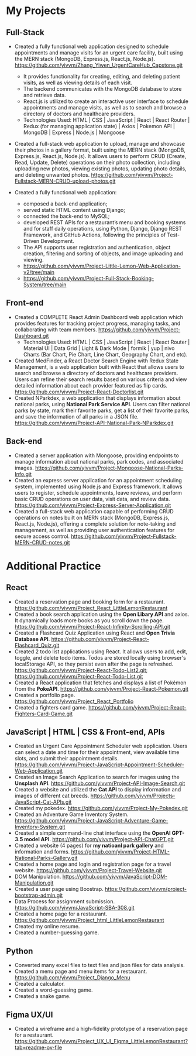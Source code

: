 # My Projects
## Full-Stack
      
- Created a fully functional web application designed to schedule appointments and manage visits for an urgent care facility, built using the MERN stack (MongoDB, Express.js, React.js, Node.js). https://github.com/yivvm/Zhang_Yiwen_UrgentCareHub_Capstone.git
  - It provides functionality for creating, editing, and deleting patient visits, as well as viewing details of each visit.
  - The backend communicates with the MongoDB database to store and retrieve data.
  - React.js is utilized to create an interactive user interface to schedule appointments and manage visits, as well as to search and browse a directory of doctors and healthcare providers.
  - Technologies Used: HTML | CSS | JavaScript | React | React Router | Redux (for managing application state) | Axios | Pokemon API | MongoDB | Express | Node.js | Mongoose   
   
- Created a full-stack web application to upload, manage and showcase their photos in a gallery format, built using the MERN stack (MongoDB, Express.js, React.js, Node.js). It allows users to perform CRUD (Create, Read, Update, Delete) operations on their photo collection, including uploading new photos, viewing existing photos, updating photo details, and deleting unwanted photos. https://github.com/yivvm/Project-Fullstack-MERN-CRUD-upload-photos.git  
   
- Created a fully functional web application:
  - composed a back-end application; 
  - served static HTML content using Django; 
  - connected the back-end to MySQL; 
  - developed REST APIs for a restaurant’s menu and booking systems and for staff daily operations, using Python, Django, Django REST Framework, and GitHub Actions, following the principles of Test-Driven Development.
  - The API supports user registration and authentication, object creation, filtering and sorting of objects, and image uploading and viewing.
  - https://github.com/yivvm/Project-Little-Lemon-Web-Application-v2/tree/main
  - https://github.com/yivvm/Project-Full-Stack-Booking-System/tree/main
 
## Front-end
- Created a COMPLETE React Admin Dashboard web application which provides features for tracking project progress, managing tasks, and collaborating with team members. https://github.com/yivvm/Project-Dashboard.git
  - Technologies Used: HTML | CSS | JavaScript | React | React Router | Material UI | Data Grid | Light & Dark Mode | formik | yup | nivo Charts (Bar Chart, Pie Chart, Line Chart, Geography Chart, and etc). 
- Created MedFinder, a React Doctor Search Engine with Redux State Management, is a web application built with React that allows users to search and browse a directory of doctors and healthcare providers. Users can refine their search results based on various criteria and view detailed information about each provider featured as flip cards. https://github.com/yivvm/Project-React-Doctorlist.git
- Created NParkdex, a web application that displays information about national parks, using **National Park Service API**. Users can filter national parks by state, mark their favorite parks, get a list of their favorite parks, and save the information of all parks in a JSON file. https://github.com/yivvm/Project-API-National-Park-NParkdex.git
## Back-end
- Created a server application with Mongoose, providing endpoints to manage information about national parks, park codes, and associated images. https://github.com/yivvm/Project-Mongoose-National-Parks-Info.git
- Created an express server application for an appointment scheduling system, implemented using Node.js and Express framework. It allows users to register, schedule appointments, leave reviews, and perform basic CRUD operations on user data, visit data, and review data. https://github.com/yivvm/Project-Express-Server-Application.git
- Created a full-stack web application capable of performing CRUD operations on notes built on MERN stack (MongoDB, Express.js, React.js, Node.js), offering a complete solution for note-taking and management, as well as providing user authentication features for secure access control. https://github.com/yivvm/Project-Fullstack-MERN-CRUD-notes.git
 
# Additional Practice
## React
- Created a reservation page and booking form for a restaurant. https://github.com/yivvm/Project_React_LittleLemonRestaurant
- Created a book search application using the **Open Libary API** and axios. It dynamically loads more books as you scroll down the page. https://github.com/yivvm/Project-React-Infinity-Scrolling-API.git
- Created a Flashcard Quiz Application using React and **Open Trivia Database API**. https://github.com/yivvm/Project-React-Flashcard_Quiz.git
- Created 2 todo list applications using React. It allows users to add, edit, toggle, and delete todo items. Todos are stored locally using browser's localStorage API, so they persist even after the page is refreshed. https://github.com/yivvm/Project-React-Todo-List2.git; https://github.com/yivvm/Project-React-Todo-List.git
- Created a React application that fetches and displays a list of Pokémon from the **PokeAPI**. https://github.com/yivvm/Project-React-Pokemon.git
- Created a portfolio page. https://github.com/yivvm/Project_React_Portfolio
- Created a fighters card game. https://github.com/yivvm/Project-React-Fighters-Card-Game.git
## JavaScript | HTML | CSS & Front-end, APIs
- Created an Urgent Care Appointment Scheduler web application. Users can select a date and time for their appointment, view available time slots, and submit their appointment details. https://github.com/yivvm/Project-JavaScript-Appointment-Scheduler-Web-Application.git
- Created an Image Search Application to search for images using the **Unsplash API**. https://github.com/yivvm/Project-API-Image-Search.git
- Created a website and utilized the **Cat API** to display information and images of different cat breeds. https://github.com/yivvm/Projects-JavaScript-Cat-APIs.git 
- Created my pokedex. https://github.com/yivvm/Project-My-Pokedex.git
- Created an Adventure Game Inventory System. https://github.com/yivvm/Project-JavaScript-Adventure-Game-Inventory-System.git
- Created a simple command-line chat interface using the **OpenAI GPT-3.5 model API**. https://github.com/yivvm/Project-API-ChatGPT.git
- Created a website (4 pages) for **my natioanl park gallery** and information and forms. https://github.com/yivvm/Project-HTML-National-Parks-Gallery.git
- Created a home page and login and registration page for a travel website. https://github.com/yivvm/Project-Travel-Website.git
- DOM Manipulation. https://github.com/yivvm/JavaScript-DOM-Manipulation.git
- Created a user page using Boostrap. https://github.com/yivvm/project-bootstrap-admin.git
- Data Process for assignment submission. https://github.com/yivvm/JavaScript-SBA-308.git
- Created a home page for a restaurant. https://github.com/yivvm/Project_html_LittleLemonRestaurant
- Created my online resume.
- Created a number-guessing game. 
## Python 
- Converted many excel files to text files and json files for data analysis.
- Created a menu page and menu items for a restaurant. https://github.com/yivvm/Project_Django_Menu
- Created a calculator. 
- Created a word-guessing game.  
- Created a snake game.
## Figma UX/UI
- Created a wireframe and a high-fidelity prototype of a reservation page for a restaurant. https://github.com/yivvm/Project_UX_UI_Figma_LittleLemonRestaurant?tab=readme-ov-file
